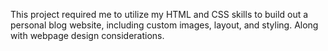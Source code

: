 This project required me to utilize my HTML and CSS skills to build out a personal blog website, including custom images, layout, and styling. Along with webpage design considerations.
